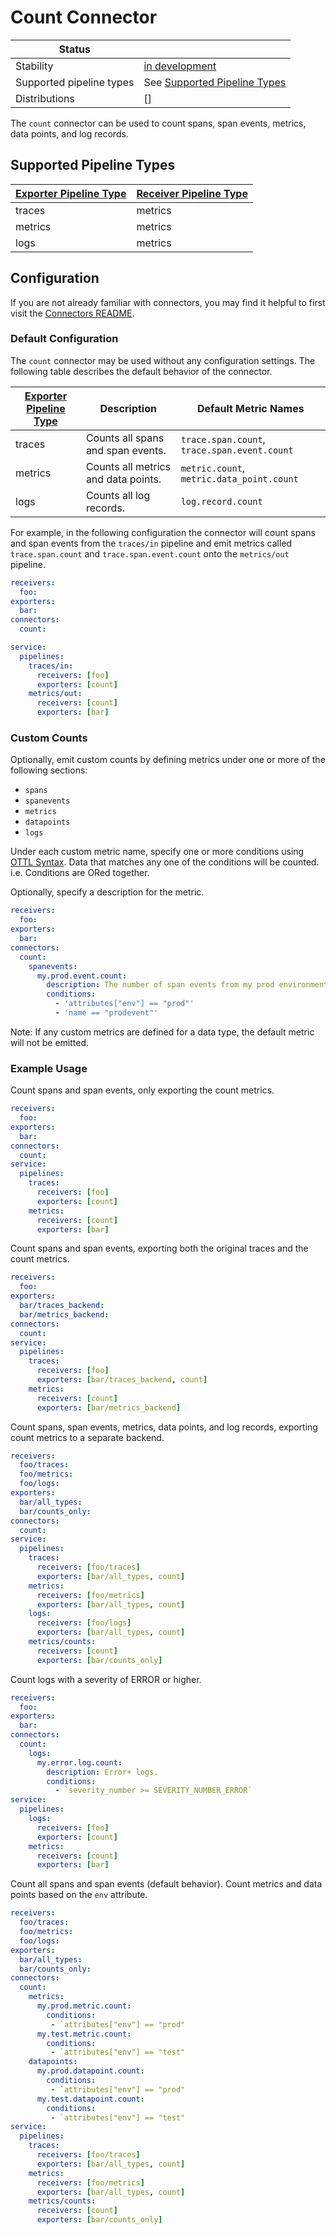 # Count Connector

| Status                   |                                                           |
|------------------------- |---------------------------------------------------------- |
| Stability                | [in development]                                          |
| Supported pipeline types | See [Supported Pipeline Types](#supported-pipeline-types) |
| Distributions            | []                                                        |

The `count` connector can be used to count spans, span events, metrics, data points, and log records.

## Supported Pipeline Types

| [Exporter Pipeline Type] | [Receiver Pipeline Type] |
| ------------------------ | ------------------------ |
| traces                   | metrics                  |
| metrics                  | metrics                  |
| logs                     | metrics                  |

## Configuration

If you are not already familiar with connectors, you may find it helpful to first visit the [Connectors README].

### Default Configuration

The `count` connector may be used without any configuration settings. The following table describes the
default behavior of the connector.

| [Exporter Pipeline Type] | Description                         | Default Metric Names                         |
| ------------------------ | ------------------------------------| -------------------------------------------- |
| traces                   | Counts all spans and span events.   | `trace.span.count`, `trace.span.event.count` |
| metrics                  | Counts all metrics and data points. | `metric.count`, `metric.data_point.count`    |
| logs                     | Counts all log records.             | `log.record.count`                           |

For example, in the following configuration the connector will count spans and span events from the `traces/in`
pipeline and emit metrics called `trace.span.count` and `trace.span.event.count` onto the `metrics/out` pipeline.

```yaml
receivers:
  foo:
exporters:
  bar:
connectors:
  count:

service:
  pipelines:
    traces/in:
      receivers: [foo]
      exporters: [count]
    metrics/out:
      receivers: [count]
      exporters: [bar]
```

### Custom Counts

Optionally, emit custom counts by defining metrics under one or more of the following sections:

- `spans`
- `spanevents`
- `metrics`
- `datapoints`
- `logs`

Under each custom metric name, specify one or more conditions using [OTTL Syntax].
Data that matches any one of the conditions will be counted. i.e. Conditions are ORed together.

Optionally, specify a description for the metric.

```yaml
receivers:
  foo:
exporters:
  bar:
connectors:
  count:
    spanevents:
      my.prod.event.count:
        description: The number of span events from my prod environment.
        conditions:
          - 'attributes["env"] == "prod"'
          - 'name == "prodevent"'
```

Note: If any custom metrics are defined for a data type, the default metric will not be emitted.

### Example Usage

Count spans and span events, only exporting the count metrics.

```yaml
receivers:
  foo:
exporters:
  bar:
connectors:
  count:
service:
  pipelines:
    traces:
      receivers: [foo]
      exporters: [count]
    metrics:
      receivers: [count]
      exporters: [bar]
```

Count spans and span events, exporting both the original traces and the count metrics.

```yaml
receivers:
  foo:
exporters:
  bar/traces_backend:
  bar/metrics_backend:
connectors:
  count:
service:
  pipelines:
    traces:
      receivers: [foo]
      exporters: [bar/traces_backend, count]
    metrics:
      receivers: [count]
      exporters: [bar/metrics_backend]
```

Count spans, span events, metrics, data points, and log records, exporting count metrics to a separate backend.

```yaml
receivers:
  foo/traces:
  foo/metrics:
  foo/logs:
exporters:
  bar/all_types:
  bar/counts_only:
connectors:
  count:
service:
  pipelines:
    traces:
      receivers: [foo/traces]
      exporters: [bar/all_types, count]
    metrics:
      receivers: [foo/metrics]
      exporters: [bar/all_types, count]
    logs:
      receivers: [foo/logs]
      exporters: [bar/all_types, count]
    metrics/counts:
      receivers: [count]
      exporters: [bar/counts_only]
```

Count logs with a severity of ERROR or higher.

```yaml
receivers:
  foo:
exporters:
  bar:
connectors:
  count:
    logs:
      my.error.log.count:
        description: Error+ logs.
        conditions:
          - `severity_number >= SEVERITY_NUMBER_ERROR`
service:
  pipelines:
    logs:
      receivers: [foo]
      exporters: [count]
    metrics:
      receivers: [count]
      exporters: [bar]
```

Count all spans and span events (default behavior). Count metrics and data points based on the `env` attribute.

```yaml
receivers:
  foo/traces:
  foo/metrics:
  foo/logs:
exporters:
  bar/all_types:
  bar/counts_only:
connectors:
  count:
    metrics:
      my.prod.metric.count:
        conditions:
         - `attributes["env"] == "prod"
      my.test.metric.count:
        conditions:
         - `attributes["env"] == "test"
    datapoints:
      my.prod.datapoint.count:
        conditions:
         - `attributes["env"] == "prod"
      my.test.datapoint.count:
        conditions:
         - `attributes["env"] == "test"
service:
  pipelines:
    traces:
      receivers: [foo/traces]
      exporters: [bar/all_types, count]
    metrics:
      receivers: [foo/metrics]
      exporters: [bar/all_types, count]
    metrics/counts:
      receivers: [count]
      exporters: [bar/counts_only]
```

[in development]:https://github.com/open-telemetry/opentelemetry-collector#in-development
[Connectors README]:https://github.com/open-telemetry/opentelemetry-collector/blob/main/connector/README.md
[Exporter Pipeline Type]:https://github.com/open-telemetry/opentelemetry-collector/blob/main/connector/README.md#exporter-pipeline-type
[Receiver Pipeline Type]:https://github.com/open-telemetry/opentelemetry-collector/blob/main/connector/README.md#receiver-pipeline-type
[OTTL Syntax]:https://github.com/asserts/opentelemetry-collector-contrib/blob/main/pkg/ottl/README.md